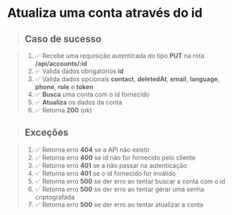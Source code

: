 # Atualiza uma conta através do id

> ## Caso de sucesso

> 1. ✅ Recebe uma requisição autenticada do tipo **PUT** na rota **/api/accounts/:id**
> 2. ✅ Valida dados obrigatórios **id**
> 3. ✅ Valida dados opcionais **contact**, **deletedAt**, **email**, **language**, **phone**, **role** e **token**
> 5. ✅ **Busca** uma conta com o id fornecido
> 7. ✅ **Atualiza** os dados da conta
> 8. ✅ Retorna **200** (ok)

> ## Exceções

> 1. ✅ Retorna erro **404** se a API não existir
> 2. ✅ Retorna erro **400** se id não for fornecido pelo cliente
> 3. ✅ Retorna erro **401** se a não passar na autenticação
> 4. ✅ Retorna erro **401** se o id fornecido for inválido
> 5. ✅ Retorna erro **500** se der erro ao tentar buscar a conta com o id
> 6. ✅ Retorna erro **500** se der erro ao tentar gerar uma senha criptografada
> 7. ✅ Retorna erro **500** se der erro ao tentar atualizar a conta
